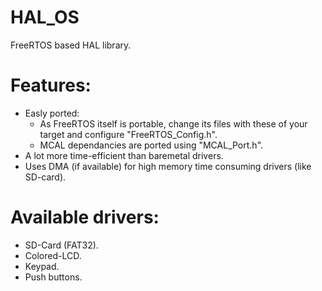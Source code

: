 # HAL_OS
FreeRTOS based HAL library.

# Features:
  * Easly ported:
    * As FreeRTOS itself is portable, change its files with these of your target and configure "FreeRTOS_Config.h".
    * MCAL dependancies are ported using "MCAL_Port.h".
  * A lot more time-efficient than baremetal drivers.
  * Uses DMA (if available) for high memory time consuming drivers (like SD-card).

# Available drivers:
  * SD-Card (FAT32).
  * Colored-LCD.
  * Keypad.
  * Push buttons.
